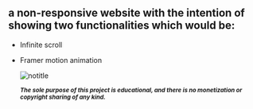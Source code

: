 ## a non-responsive website with the intention of showing two functionalities which would be: 
* Infinite scroll
* Framer motion animation

  ![notitle](https://github.com/PEDROS4N/anime-infinite-scroll/assets/94866926/b35400f3-ad18-4270-b3d1-57cd28fe3cb1)

  <sub>***The sole purpose of this project is educational, and there is no monetization or copyright sharing of any kind.***</sub>

